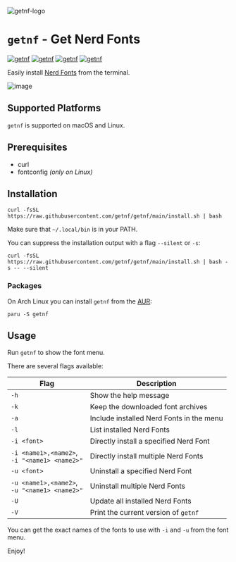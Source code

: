 ![getnf-logo](https://github.com/getnf/getnf/assets/9327361/60822070-8e14-43ae-882c-f36d36b6e4f0)


# `getnf` - Get Nerd Fonts

<!-- [![getnf](https://img.shields.io/github/v/release/getnf/getnf?style=flat-square)](https://github.com/getnf/getnf/releases/latest) -->
[![getnf](https://img.shields.io/github/last-commit/getnf/getnf?style=flat-square)](https://github.com/getnf/getnf/pulse)
[![getnf](https://img.shields.io/github/issues/getnf/getnf?style=flat-square)](https://github.com/getnf/getnf/issues)
[![getnf](https://img.shields.io/github/license/getnf/getnf?style=flat-square)](https://github.com/getnf/getnf/blob/master/LICENSE)
[![getnf](https://img.shields.io/github/stars/getnf/getnf?style=flat-square)](https://github.com/getnf/getnf/stargazers)

Easily install [Nerd Fonts](https://www.nerdfonts.com/) from the terminal.

![image](https://github.com/getnf/getnf/assets/84108846/e60e12d7-5b30-41f9-a95e-742df72ff2b8)

## Supported Platforms
`getnf` is supported on macOS and Linux.

## Prerequisites

- curl
- fontconfig *(only on Linux)*

## Installation

```
curl -fsSL https://raw.githubusercontent.com/getnf/getnf/main/install.sh | bash
```

Make sure that `~/.local/bin` is in your PATH.

You can suppress the installation output with a flag `--silent` or `-s`:
```
curl -fsSL https://raw.githubusercontent.com/getnf/getnf/main/install.sh | bash -s -- --silent
```

### Packages

On Arch Linux you can install `getnf` from the [AUR](https://aur.archlinux.org/packages/getnf):
```
paru -S getnf
```

## Usage

Run `getnf` to show the font menu.

There are several flags available:

| Flag                                             | Description                              |
| ------------------------------------------------ | ---------------------------------------- |
| `-h`                                             | Show the help message                    |
| `-k`                                             | Keep the downloaded font archives        |
| `-a`                                             | Include installed Nerd Fonts in the menu |
| `-l`                                             | List installed Nerd Fonts                |
| `-i <font>`                                      | Directly install a specified Nerd Font   |
| `-i <name1>,<name2>`,<br> `-i "<name1> <name2>"` | Directly install multiple Nerd Fonts     |
| `-u <font>`                                             | Uninstall a specified Nerd Font          |
| `-u <name1>,<name2>`,<br> `-u "<name1> <name2>"` | Uninstall multiple Nerd Fonts            |
| `-U`                                             | Update all installed Nerd Fonts          |
| `-V`                                             | Print the current version of `getnf`     |

You can get the exact names of the fonts to use with `-i` and `-u` from the font menu.

Enjoy!

